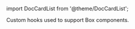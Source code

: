 import DocCardList from '@theme/DocCardList';

Custom hooks used to support Box components.

<DocCardList />
